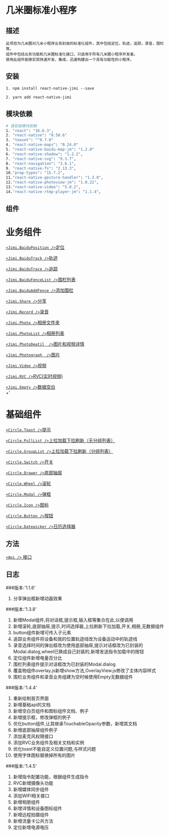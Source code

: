 <!--
 * @Descripttion: 
 * @version: 
 * @Author: liujinyuan
 * @Date: 2019-08-26 16:48:01
 * @LastEditors: liujinyuan
 * @LastEditTime: 2020-04-13 09:21:49
 -->
# 几米圈标准小程序

## 描述
```
此项目为几米圈对几米小程序业务封装的标准化组件，其中包括定位，轨迹，追踪，录音，围栏等。
组件中包括业务功能和几米圈标准化接口，只适用于所有几米圈小程序开发者。
使用此组件能够实现快速开发，集成，迅速构建出一个具有功能性的小程序。
```

## 安装
```
1. npm install react-native-jimi --save

2. yarn add react-native-jimi
```



## 模块依赖
```bash
# 请安装模块依赖
1. "react": "16.6.3",
2. "react-native": "0.58.6"
3. "teaset": "^0.7.0"
4. "react-native-maps": "0.24.0"
5. "react-native-baidu-map-jm": "1.2.0"
6. "react-native-shadow": "1.2.2",
7. "react-native-svg": "9.3.7",
8. "react-navigation": "3.6.1",
9. "react-native-fs": "2.13.3",
10."prop-types": "15.7.2",
11."react-native-gesture-handler": "1.3.0",
12."react-native-photoview-jm": "1.0.22",
13."react-native-video": "5.0.2",
14."react-native-rtmp-player-jm": "1.1.4",
```

## 组件
# 业务组件
[`<Jimi.BaiduPosition />`定位](http://172.16.0.101:3000/jmax/react-native-jimi/src/master/src/docs/view/Position.md)<br>

[`<Jimi.BaiduTrack />`轨迹](http://172.16.0.101:3000/jmax/react-native-jimi/src/master/src/docs/view/Track.md)<br>

[`<Jimi.BaiduTrace />`追踪](http://172.16.0.101:3000/jmax/react-native-jimi/src/master/src/docs/view/Trace.md)<br>

[`<Jimi.BaiduFenceList />`围栏列表](http://172.16.0.101:3000/jmax/react-native-jimi/src/master/src/docs/view/FenceList.md)<br>

[`<Jimi.BaiduAddFence />`添加围栏](http://172.16.0.101:3000/jmax/react-native-jimi/src/master/src/docs/view/AddFence.md)<br>

[`<Jimi.Share />`分享](http://172.16.0.101:3000/jmax/react-native-jimi/src/master/src/docs/view/Share.md)<br>

[`<Jimi.Record />`录音](http://172.16.0.101:3000/jmax/react-native-jimi/src/master/src/docs/view/Record.md)<br>

[`<Jimi.Photo />`相册文件夹](http://172.16.0.101:3000/jmax/react-native-jimi/src/master/src/docs/view/Photo.md)<br>

[`<Jimi.PhotoList />`相册列表](http://172.16.0.101:3000/jmax/react-native-jimi/src/master/src/docs/view/PhotoList.md)<br>

[`<Jimi.PhotoDeatil  />`图片和视频详情](http://172.16.0.101:3000/jmax/react-native-jimi/src/master/src/docs/view/PhotoDeatil.md)<br>

[`<Jimi.Photograph  />`图片](http://172.16.0.101:3000/jmax/react-native-jimi/src/master/src/docs/view/Photograph.md)<br>

[`<Jimi.Video />`视频](http://172.16.0.101:3000/jmax/react-native-jimi/src/master/src/docs/view/Video.md)<br>

[`<Jimi.RVC />`RVC(实时视频)](http://172.16.0.101:3000/jmax/react-native-jimi/src/master/src/docs/view/RVC.md)<br>

[`<Jimi.Empty />`数据空白](http://172.16.0.101:3000/jmax/react-native-jimi/src/master/src/docs/view/Empty.md)<br>
+'

# 基础组件

[`<Circle.Toast />`提示](http://172.16.0.101:3000/jmax/react-native-jimi/src/master/src/docs/components/Toast.md)<br>

[`<Circle.PullList />`上拉加载下拉刷新（无分组列表）](http://172.16.0.101:3000/jmax/react-native-jimi/src/master/src/docs/components/PullList.md)<br>

[`<Circle.GroupList />`上拉加载下拉刷新（分组列表）](http://172.16.0.101:3000/jmax/react-native-jimi/src/master/src/docs/components/GroupList.md)<br>

[`<Circle.Switch />`开关](http://172.16.0.101:3000/jmax/react-native-jimi/src/master/src/docs/components/Switch.md)<br>

[`<Circle.Drawer />`底部抽屉](http://172.16.0.101:3000/jmax/react-native-jimi/src/master/src/docs/components/Drawer.md)<br>

[`<Circle.Wheel />`滚轮](http://172.16.0.101:3000/jmax/react-native-jimi/src/master/src/docs/components/Wheel.md)<br>

[`<Circle.Modal />`弹框](http://172.16.0.101:3000/jmax/react-native-jimi/src/master/src/docs/components/Modal.md)

[`<Circle.Icon />`图标](http://172.16.0.101:3000/jmax/react-native-jimi/src/master/src/docs/components/Icon.md)

[`<Circle.Button />`按钮](http://172.16.0.101:3000/jmax/react-native-jimi/src/master/src/docs/components/Button.md)

[`<Circle.Datepicker />`日历选择器](http://172.16.0.101:3000/jmax/react-native-jimi/src/master/src/docs/components/Datepicker.md)
<br>

## 方法
[`<Api />` 接口](http://172.16.0.101:3000/jmax/react-native-jimi/src/master/src/docs/view/Api.md)<br>




## 日志
###版本:'1.1.6'
1. 分享弹出框新增动画效果

###版本:'1.3.8'
1. 新增Modal组件,将对话框,提示框,输入框等集合在此,以便调用
2. 新增滚轮,底部抽屉,提示,时间选择器,上拉刷新下拉加载,开关,相册,无数据组件
3. button组件新增可传入子元素
4. 追踪业务组件将设备和我的位置轨迹线改为设备运动中的轨迹线
5. 录音选择时间的弹出框改为使用底部抽屉,提示对话框改为已封装的Modal.dialog,wheel已换成自己封装的,新增发送指令加载中的按钮
6. 定位组件新增电量百分比
7. 围栏列表组件提示对话框改为已封装的Modal.dialog
8. 覆盖物组件overlay.js新增show方法,OverlayView.js修改了主体内容样式
9. 围栏业务组件和录音业务组建为空时候使用Empty无数据组件

###版本:'1.4.4'
1. 重新绘制首页界面
2. 新增基础api的文档
3. 新增空白页组件和图标组件文档、例子
4. 新增提示框，修改弹框的例子
5. 优化button组件,让其继承TouchableOpacity参数，新增其文档
6. 新增底部抽屉组件例子
7. 添加麦克风权限接口
8. 添加RVC业务组件及相关文档和实例
9. 优化toast不能自定义位置问题,与样式问题
10. 使用字体图标替换掉所有的图片


###版本:'1.4.5'
1. 新增指令配置功能，根据组件生成指令
2. RVC新增摄像头功能
3. 新增媒体同步组件
4. 添加WIFI相关接口
5. 新增相册组件
6. 新增详情和设备图标组件
7. 新增远程拍摄组件
8. 新增流量卡公共方法
9. 定位新增电源电压

